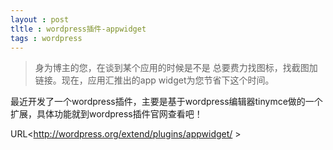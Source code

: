 ```yaml
---
layout : post
tltle : wordpress插件-appwidget
tags : wordpress
---
```


> 身为博主的您，在谈到某个应用的时候是不是 总要费力找图标，找截图加链接。现在，应用汇推出的app widget为您节省下这个时间。

最近开发了一个wordpress插件，主要是基于wordpress编辑器tinymce做的一个扩展，具体功能就到wordpress插件官网查看吧！

URL<http://wordpress.org/extend/plugins/appwidget/ >
